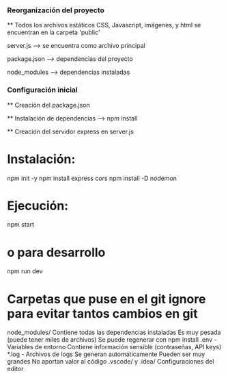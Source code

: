 ### Reorganización del proyecto

** Todos los archivos estáticos CSS, Javascript, imágenes, y html se encuentran en la carpeta 'public'


server.js --> se encuentra como archivo principal

package.json --> dependencias del proyecto

node_modules --> dependencias instaladas

### Configuración inicial

** Creación del package.json

** Instalación de dependencias --> npm install

** Creación del servidor express en server.js

# Instalación: 
   npm init -y
   npm install express cors
   npm install -D nodemon

# Ejecución:
   npm start
   # o para desarrollo
   npm run dev


# Carpetas que puse en el git ignore para evitar tantos cambios en git
node_modules/
   Contiene todas las dependencias instaladas
   Es muy pesada (puede tener miles de archivos)
   Se puede regenerar con npm install
.env - Variables de entorno
   Contiene información sensible (contraseñas, API keys)
*.log - Archivos de logs
   Se generan automáticamente
   Pueden ser muy grandes
   No aportan valor al código
.vscode/ y .idea/
   Configuraciones del editor
